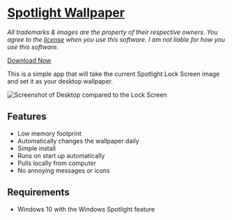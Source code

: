 # [Spotlight Wallpaper](https://wallpaper.onlineth.com)

*All trademarks & images are the property of their respective owners. You agree to the [license](LICENSE) when you use this software. I am not liable for how you use this software.*

[Download Now](https://github.com/onlineth/SpotlightWallpaper/releases)

This is a simple app that will take the current Spotlight Lock Screen image and set it as your desktop wallpaper.

![Screenshot of Desktop compared to the Lock Screen](/screenshots/comparison.png)

## Features

- Low memory footprint
- Automatically changes the wallpaper daily
- Simple install
- Runs on start up automatically
- Pulls locally from computer
- No annoying messages or icons

## Requirements

- Windows 10 with the Windows Spotlight feature












